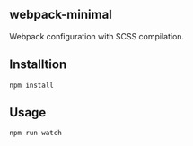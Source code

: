 ## webpack-minimal
Webpack configuration with SCSS compilation.

## Installtion

```
npm install
```

## Usage

```
npm run watch
```
